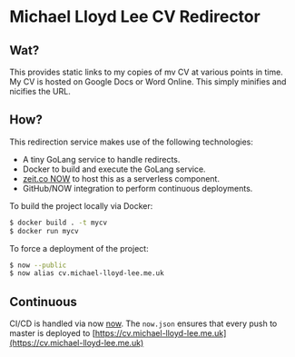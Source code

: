Michael Lloyd Lee CV Redirector
===============================

Wat?
---
This provides static links to my copies of mv CV at various points in time. My CV is hosted on 
Google Docs or Word Online.  This simply minifies and nicifies the URL.

How?
---
This redirection service makes use of the following technologies:

* A tiny GoLang service to handle redirects.
* Docker to build and execute the GoLang service.
* [zeit.co NOW](https://zeit.co/) to host this as a serverless component.
* GitHub/NOW integration to perform continuous deployments. 

To build the project locally via Docker:

```bash
$ docker build . -t mycv
$ docker run mycv
```

To force a deployment of the project:

```bash
$ now --public
$ now alias cv.michael-lloyd-lee.me.uk
```

Continuous
----------

CI/CD is handled via now [now](https://zeit.co/). The `now.json` ensures that every push to master is deployed to [https://cv.michael-lloyd-lee.me.uk](https://cv.michael-lloyd-lee.me.uk)
